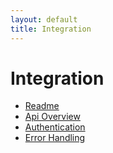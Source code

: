 ```yaml
---
layout: default
title: Integration
---
```


# Integration

- [Readme](README.md)
- [Api Overview](api-overview.md)
- [Authentication](authentication.md)
- [Error Handling](error-handling.md)

